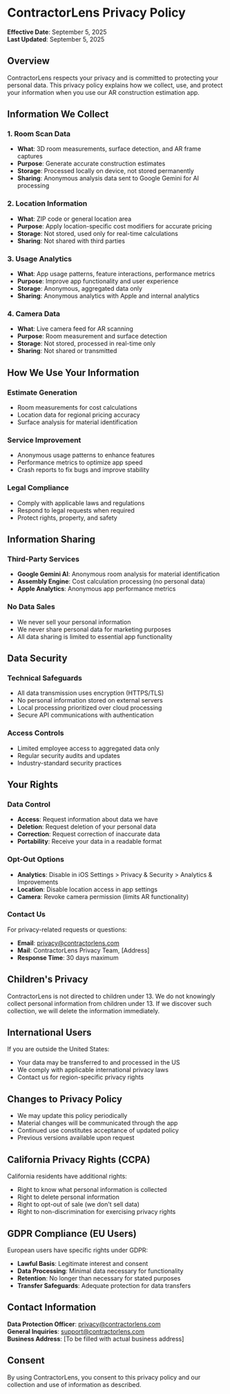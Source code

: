 # ContractorLens Privacy Policy

**Effective Date**: September 5, 2025  
**Last Updated**: September 5, 2025

## Overview
ContractorLens respects your privacy and is committed to protecting your personal data. This privacy policy explains how we collect, use, and protect your information when you use our AR construction estimation app.

## Information We Collect

### 1. Room Scan Data
- **What**: 3D room measurements, surface detection, and AR frame captures
- **Purpose**: Generate accurate construction estimates
- **Storage**: Processed locally on device, not stored permanently
- **Sharing**: Anonymous analysis data sent to Google Gemini for AI processing

### 2. Location Information
- **What**: ZIP code or general location area
- **Purpose**: Apply location-specific cost modifiers for accurate pricing
- **Storage**: Not stored, used only for real-time calculations
- **Sharing**: Not shared with third parties

### 3. Usage Analytics
- **What**: App usage patterns, feature interactions, performance metrics
- **Purpose**: Improve app functionality and user experience
- **Storage**: Anonymous, aggregated data only
- **Sharing**: Anonymous analytics with Apple and internal analytics

### 4. Camera Data
- **What**: Live camera feed for AR scanning
- **Purpose**: Room measurement and surface detection
- **Storage**: Not stored, processed in real-time only
- **Sharing**: Not shared or transmitted

## How We Use Your Information

### Estimate Generation
- Room measurements for cost calculations
- Location data for regional pricing accuracy
- Surface analysis for material identification

### Service Improvement
- Anonymous usage patterns to enhance features
- Performance metrics to optimize app speed
- Crash reports to fix bugs and improve stability

### Legal Compliance
- Comply with applicable laws and regulations
- Respond to legal requests when required
- Protect rights, property, and safety

## Information Sharing

### Third-Party Services
- **Google Gemini AI**: Anonymous room analysis for material identification
- **Assembly Engine**: Cost calculation processing (no personal data)
- **Apple Analytics**: Anonymous app performance metrics

### No Data Sales
- We never sell your personal information
- We never share personal data for marketing purposes
- All data sharing is limited to essential app functionality

## Data Security

### Technical Safeguards
- All data transmission uses encryption (HTTPS/TLS)
- No personal information stored on external servers
- Local processing prioritized over cloud processing
- Secure API communications with authentication

### Access Controls
- Limited employee access to aggregated data only
- Regular security audits and updates
- Industry-standard security practices

## Your Rights

### Data Control
- **Access**: Request information about data we have
- **Deletion**: Request deletion of your personal data
- **Correction**: Request correction of inaccurate data
- **Portability**: Receive your data in a readable format

### Opt-Out Options
- **Analytics**: Disable in iOS Settings > Privacy & Security > Analytics & Improvements
- **Location**: Disable location access in app settings
- **Camera**: Revoke camera permission (limits AR functionality)

### Contact Us
For privacy-related requests or questions:
- **Email**: privacy@contractorlens.com
- **Mail**: ContractorLens Privacy Team, [Address]
- **Response Time**: 30 days maximum

## Children's Privacy
ContractorLens is not directed to children under 13. We do not knowingly collect personal information from children under 13. If we discover such collection, we will delete the information immediately.

## International Users
If you are outside the United States:
- Your data may be transferred to and processed in the US
- We comply with applicable international privacy laws
- Contact us for region-specific privacy rights

## Changes to Privacy Policy
- We may update this policy periodically
- Material changes will be communicated through the app
- Continued use constitutes acceptance of updated policy
- Previous versions available upon request

## California Privacy Rights (CCPA)
California residents have additional rights:
- Right to know what personal information is collected
- Right to delete personal information
- Right to opt-out of sale (we don't sell data)
- Right to non-discrimination for exercising privacy rights

## GDPR Compliance (EU Users)
European users have specific rights under GDPR:
- **Lawful Basis**: Legitimate interest and consent
- **Data Processing**: Minimal data necessary for functionality
- **Retention**: No longer than necessary for stated purposes
- **Transfer Safeguards**: Adequate protection for data transfers

## Contact Information
**Data Protection Officer**: privacy@contractorlens.com  
**General Inquiries**: support@contractorlens.com  
**Business Address**: [To be filled with actual business address]

## Consent
By using ContractorLens, you consent to this privacy policy and our collection and use of information as described.